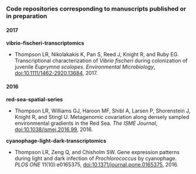 ### Code repositories corresponding to manuscripts published or in preparation

#### 2017

**vibrio-fischeri-transcriptomics**

* Thompson LR, Nikolakakis K, Pan S, Reed J, Knight R, and Ruby EG. Transcriptional characterization of _Vibrio fischeri_ during colonization of juvenile _Euprymna scolopes_. _Environmental Microbiology_, [doi:10.1111/1462-2920.13684](http://dx.doi.org/10.1111/1462-2920.13684), 2017.

#### 2016

**red-sea-spatial-series**

* Thompson LR, Williams GJ, Haroon MF, Shibl A, Larsen P, Shorenstein J, Knight R, and Stingl U. Metagenomic covariation along densely sampled environmental gradients in the Red Sea. _The ISME Journal_, [doi:10.1038/ismej.2016.99](http://dx.doi.org/10.1038/ismej.2016.99), 2016.

**cyanophage-light-dark-transcriptomics**

* Thompson LR, Zeng Q, and Chisholm SW. Gene expression patterns during light and dark infection of _Prochlorococcus_ by cyanophage. _PLOS ONE_ 11(10):e0165375, [doi:10.1371/journal.pone.0165375](http://dx.doi.org/10.1371/journal.pone.0165375), 2016.


<!--
#### Manuscripts In Preparation

**earth-microbiome-project**

* Refer to main EMP repo: <https://github.com/biocore/emp>

**red-sea-single-cell-genomes**

* Thompson et al., "Single-cell genomics of _Pelagibacter_ and _Prochlorococcus_ from the Red Sea", in prep.

**med-red-sea-diel-transcriptomics**

* Thompson et al., in prep.
-->

<!--
To retrieve code from local machine:

    ls */*.sh
    ls */*.pl
    ls */*.py
    ls */*.R
    ls */*.ipynb
    cat */*.sh | grep -E "\.pl" | perl -lpe 's/.*[\/\t ]([a-zA-Z0-9_]*.pl) .*/$1/' | sort | uniq
    cat */*.sh | grep -E "\.py" | perl -lpe 's/.*[\/\t ]([a-zA-Z0-9_]*.py) .*/$1/' | sort | uniq
-->

